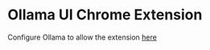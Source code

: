 # Ollama UI Chrome Extension

Configure Ollama to allow the extension [here](https://github.com/ollama/ollama/blob/main/docs/faq.md#how-can-i-allow-additional-web-origins-to-access-ollama)